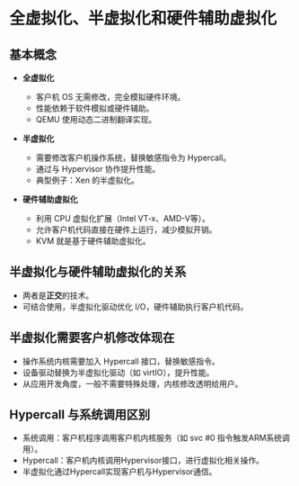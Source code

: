 # 全虚拟化、半虚拟化和硬件辅助虚拟化

## 基本概念
- **全虚拟化**  
  - 客户机 OS 无需修改，完全模拟硬件环境。  
  - 性能依赖于软件模拟或硬件辅助。  
  - QEMU 使用动态二进制翻译实现。

- **半虚拟化**  
  - 需要修改客户机操作系统，替换敏感指令为 Hypercall。  
  - 通过与 Hypervisor 协作提升性能。  
  - 典型例子：Xen 的半虚拟化。

- **硬件辅助虚拟化**  
  - 利用 CPU 虚拟化扩展（Intel VT-x、AMD-V等）。  
  - 允许客户机代码直接在硬件上运行，减少模拟开销。  
  - KVM 就是基于硬件辅助虚拟化。

## 半虚拟化与硬件辅助虚拟化的关系
- 两者是**正交**的技术。
- 可结合使用，半虚拟化驱动优化 I/O，硬件辅助执行客户机代码。

## 半虚拟化需要客户机修改体现在
- 操作系统内核需要加入 Hypercall 接口，替换敏感指令。
- 设备驱动替换为半虚拟化驱动（如 virtIO），提升性能。
- 从应用开发角度，一般不需要特殊处理，内核修改透明给用户。

## Hypercall 与系统调用区别
- 系统调用：客户机程序调用客户机内核服务（如 svc #0 指令触发ARM系统调用）。
- Hypercall：客户机内核调用Hypervisor接口，进行虚拟化相关操作。
- 半虚拟化通过Hypercall实现客户机与Hypervisor通信。

